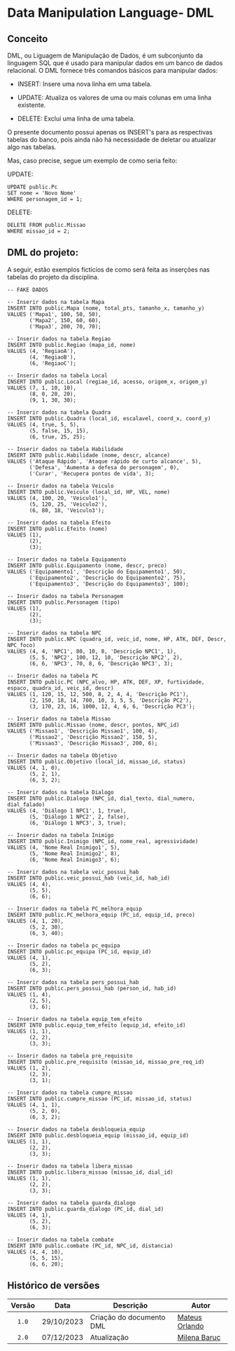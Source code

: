 # Data Manipulation Language- DML

## Conceito

DML, ou Liguagem de Manipulação de Dados, é um subconjunto da linguagem SQL que é usado para manipular dados em um banco de dados relacional. O DML fornece três comandos básicos para manipular dados:

- INSERT: Insere uma nova linha em uma tabela.

- UPDATE: Atualiza os valores de uma ou mais colunas em uma linha existente.

- DELETE: Exclui uma linha de uma tabela.

O presente documento possui apenas os INSERT's para as respectivas tabelas do banco, pois ainda não há necessidade de deletar ou atualizar algo nas tabelas.

Mas, caso precise, segue um exemplo de como seria feito:

UPDATE:

```
UPDATE public.Pc
SET nome = 'Novo Nome'
WHERE personagem_id = 1;
```
DELETE:

```
DELETE FROM public.Missao
WHERE missao_id = 2;
```

## DML do projeto:

A seguir, estão exemplos fictícios de como será feita as inserções nas tabelas do projeto da disciplina.

```
-- FAKE DADOS

-- Inserir dados na tabela Mapa
INSERT INTO public.Mapa (nome, total_pts, tamanho_x, tamanho_y)
VALUES ('Mapa1', 100, 50, 50),
       ('Mapa2', 150, 60, 60),
       ('Mapa3', 200, 70, 70);

-- Inserir dados na tabela Regiao
INSERT INTO public.Regiao (mapa_id, nome)
VALUES (4, 'RegiaoA'),
       (4, 'RegiaoB'),
       (6, 'RegiaoC');

-- Inserir dados na tabela Local
INSERT INTO public.Local (regiao_id, acesso, origem_x, origem_y)
VALUES (7, 1, 10, 10),
       (8, 0, 20, 20),
       (9, 1, 30, 30);

-- Inserir dados na tabela Quadra
INSERT INTO public.Quadra (local_id, escalavel, coord_x, coord_y)
VALUES (4, true, 5, 5),
       (5, false, 15, 15),
       (6, true, 25, 25);

-- Inserir dados na tabela Habilidade
INSERT INTO public.Habilidade (nome, descr, alcance)
VALUES ('Ataque Rápido', 'Ataque rápido de curto alcance', 5),
       ('Defesa', 'Aumenta a defesa do personagem', 0),
       ('Curar', 'Recupera pontos de vida', 3);

-- Inserir dados na tabela Veiculo
INSERT INTO public.Veiculo (local_id, HP, VEL, nome)
VALUES (4, 100, 20, 'Veiculo1'),
       (5, 120, 25, 'Veiculo2'),
       (6, 80, 18, 'Veiculo3');

-- Inserir dados na tabela Efeito
INSERT INTO public.Efeito (nome)
VALUES (1),
       (2),
       (3);

-- Inserir dados na tabela Equipamento
INSERT INTO public.Equipamento (nome, descr, preco)
VALUES ('Equipamento1', 'Descrição do Equipamento1', 50),
       ('Equipamento2', 'Descrição do Equipamento2', 75),
       ('Equipamento3', 'Descrição do Equipamento3', 100);

-- Inserir dados na tabela Personagem
INSERT INTO public.Personagem (tipo)
VALUES (1),
       (2),
       (3);

-- Inserir dados na tabela NPC
INSERT INTO public.NPC (quadra_id, veic_id, nome, HP, ATK, DEF, Descr, NPC_foco)
VALUES (4, 4, 'NPC1', 80, 10, 8, 'Descrição NPC1', 1),
       (5, 5, 'NPC2', 100, 12, 10, 'Descrição NPC2', 2),
       (6, 6, 'NPC3', 70, 8, 6, 'Descrição NPC3', 3);

-- Inserir dados na tabela PC
INSERT INTO public.PC (NPC_alvo, HP, ATK, DEF, XP, furtividade, espaco, quadra_id, veic_id, descr)
VALUES (1, 120, 15, 12, 500, 8, 2, 4, 4, 'Descrição PC1'),
       (2, 150, 18, 14, 700, 10, 3, 5, 5, 'Descrição PC2'),
       (3, 170, 23, 16, 1000, 12, 4, 6, 6, 'Descrição PC3');

-- Inserir dados na tabela Missao
INSERT INTO public.Missao (nome, descr, pontos, NPC_id)
VALUES ('Missao1', 'Descrição Missao1', 100, 4),
       ('Missao2', 'Descrição Missao2', 150, 5),
       ('Missao3', 'Descrição Missao3', 200, 6);
	   
-- Inserir dados na tabela Objetivo
INSERT INTO public.Objetivo (local_id, missao_id, status)
VALUES (4, 1, 0),
       (5, 2, 1),
       (6, 3, 2);

-- Inserir dados na tabela Dialogo
INSERT INTO public.Dialogo (NPC_id, dial_texto, dial_numero, dial_falado)
VALUES (4, 'Diálogo 1 NPC1', 1, true),
       (5, 'Diálogo 1 NPC2', 2, false),
       (6, 'Diálogo 1 NPC3', 3, true);

-- Inserir dados na tabela Inimigo
INSERT INTO public.Inimigo (NPC_id, nome_real, agressividade)
VALUES (4, 'Nome Real Inimigo1', 5),
       (5, 'Nome Real Inimigo2', 8),
       (6, 'Nome Real Inimigo3', 6);

-- Inserir dados na tabela veic_possui_hab
INSERT INTO public.veic_possui_hab (veic_id, hab_id)
VALUES (4, 4),
       (5, 5),
       (6, 6);

-- Inserir dados na tabela PC_melhora_equip
INSERT INTO public.PC_melhora_equip (PC_id, equip_id, preco)
VALUES (4, 1, 20),
       (5, 2, 30),
       (6, 3, 40);

-- Inserir dados na tabela pc_equipa
INSERT INTO public.pc_equipa (PC_id, equip_id)
VALUES (4, 1),
       (5, 2),
       (6, 3);

-- Inserir dados na tabela pers_possui_hab
INSERT INTO public.pers_possui_hab (person_id, hab_id)
VALUES (1, 4),
       (2, 5),
       (3, 6);

-- Inserir dados na tabela equip_tem_efeito
INSERT INTO public.equip_tem_efeito (equip_id, efeito_id)
VALUES (1, 1),
       (2, 2),
       (3, 3);

-- Inserir dados na tabela pre_requisito
INSERT INTO public.pre_requisito (missao_id, missao_pre_req_id)
VALUES (1, 2),
       (2, 3),
       (3, 1);

-- Inserir dados na tabela cumpre_missao
INSERT INTO public.cumpre_missao (PC_id, missao_id, status)
VALUES (4, 1, 1),
       (5, 2, 0),
       (6, 3, 2);

-- Inserir dados na tabela desbloqueia_equip
INSERT INTO public.desbloqueia_equip (missao_id, equip_id)
VALUES (1, 1),
       (2, 2),
       (3, 3);

-- Inserir dados na tabela libera_missao
INSERT INTO public.libera_missao (missao_id, dial_id)
VALUES (1, 1),
       (2, 2),
       (3, 3);

-- Inserir dados na tabela guarda_dialogo
INSERT INTO public.guarda_dialogo (PC_id, dial_id)
VALUES (4, 1),
       (5, 2),
       (6, 3);

-- Inserir dados na tabela combate
INSERT INTO public.combate (PC_id, NPC_id, distancia)
VALUES (4, 4, 10),
       (5, 5, 15),
       (6, 6, 20);
```

## Histórico de versões

| Versão |    Data    | Descrição                | Autor                                                                                                                 |
| :----: | :--------: | ------------------------ | --------------------------------------------------------------------------------------------------------------------- |
| `1.0`  | 29/10/2023 | Criação do documento DML | [Mateus Orlando](https://github.com/MateusPy)                                                                         |
| `2.0`  | 07/12/2023 | Atualização | [Milena Baruc](https://github.com/MilenaBaruc) |